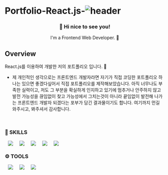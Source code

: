 # Portfolio-React.js-![header](https://capsule-render.vercel.app/api?type=waving&color=auto&height=300&section=header&text=ByeongjunKim&fontSize=90)
<h3 align="center"> 👋 Hi nice to see you! </h3>
<p align="center">
I'm a Frontend Web Developer. 🌱
</p>

## Overview
React.js를 이용하여 개발한 저의 포트폴리오 입니다. 🙂 <br/>

- 제 개인적인 생각으로는 프론트엔드 개발자라면 자기가 직접 코딩한 포트폴리오 하나는 있으면 좋겠다싶어서 직접 포트폴리오를 제작해보았습니다.
  아직 너무나도 부족한 실력이고, 저도 그 부분을 확실하게 인지하고 있기에 멈추거나 안주하지 않고 발전 가능성을 끊임없이 찾고 가능성에서 그치는것이 아니라 끝임없이 발전해 나가는 프론트엔드 개발자 되겠다는 포부가 담긴 결과물이기도 합니다.
  여기까지 먼길 와주시고, 봐주셔서 감사합니다.
<br/>

### 💪 SKILLS
<div style= "display: flex">
  <img src ="https://img.shields.io/badge/-HTML5-orange?&style=for-the-badge&logo=HTML5&logoColor=white" style= "height: auto; margin-left: 10px; margin-right :    10px"/>
<img src ="https://img.shields.io/badge/-CSS3-9cf?&style=for-the-badge&logo=CSS3&logoColor=white" style= "height: auto; margin-left: 10px; margin-right : 10px"/>
<img src ="https://img.shields.io/badge/-JavaScript-F7DF1E?&style=for-the-badge&logo=JavaScript&logoColor=white" style= "height: auto; margin-left: 10px; margin-right : 10px"/>
<img src ="https://img.shields.io/badge/-React-61DAFB?&style=for-the-badge&logo=React&logoColor=white" style= "height: auto; margin-left: 10px; margin-right : 10px"/>
 <img src ="https://img.shields.io/badge/-styled--components-ff96b4?&style=for-the-badge&logo=styled-components&logoColor=white" style= "height: auto; margin-left: 10px; margin-right : 10px"/> 
</div>

### ⚙️ TOOLS
<div style= "display: flex">
  <img src ="https://img.shields.io/badge/-Git-F05032?&style=for-the-badge&logo=Git&logoColor=white" style= "height: auto; margin-left: 10px; margin-right : 10px"/>
    <img src ="https://img.shields.io/badge/-Visual Studio Code-007ACC?&style=for-the-badge&logo=Visual Studio Code&logoColor=white" style= "height: auto; margin-left: 10px; margin-right : 10px"/>
 <img src="https://img.shields.io/badge/Figma-F24E1E?style=for-the-badge&logo=Figma&logoColor=white" style= "height: auto; margin-left: 10px; margin-right : 10px"/>
</div>
